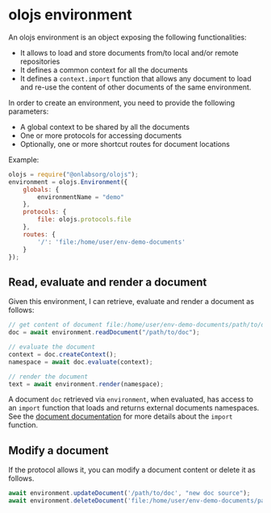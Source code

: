 olojs environment
================================================================================
An olojs environment is an object exposing the following functionalities:

- It allows to load and store documents from/to local and/or remote repositories
- It defines a common context for all the documents
- It defines a `context.import` function that allows any document to load and
  re-use the content of other documents of the same environment.
  
In order to create an environment, you need to provide the following 
parameters:

- A global context to be shared by all the documents
- One or more protocols for accessing documents
- Optionally, one or more shortcut routes for document locations

Example:

```js
olojs = require("@onlabsorg/olojs");
environment = olojs.Environment({
    globals: {
        environmentName = "demo"
    },
    protocols: {
        file: olojs.protocols.file
    },
    routes: {
        '/': 'file:/home/user/env-demo-documents'
    }
});
```

Read, evaluate and render a document
--------------------------------------------------------------------------------
Given this environment, I can retrieve, evaluate and render a document as
follows:

```js
// get content of document file:/home/user/env-demo-documents/path/to/doc.olo
doc = await environment.readDocument("/path/to/doc");   

// evaluate the document
context = doc.createContext();
namespace = await doc.evaluate(context);

// render the document
text = await environment.render(namespace);
```

A document `doc` retrieved via `environment`, when evaluated, has access to an
`import` function that loads and returns external documents namespaces. See
the [document documentation](./document.md) for more details about the `import`
function.


Modify a document
--------------------------------------------------------------------------------
If the protocol allows it, you can modify a document content or delete it as
follows.

```js
await environment.updateDocument('/path/to/doc', "new doc source");
await environment.deleteDocument('file:/home/user/env-demo-documents/path/to/doc'");
```
